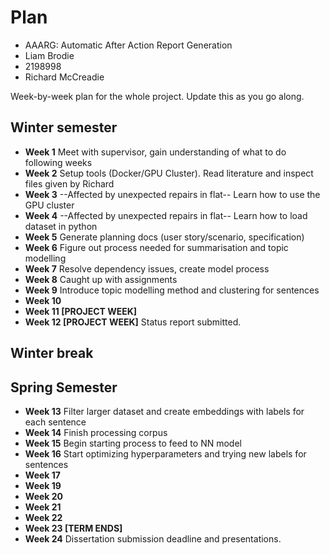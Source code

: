 # Plan

* AAARG: Automatic After Action Report Generation
* Liam Brodie
* 2198998
* Richard McCreadie

Week-by-week plan for the whole project. Update this as you go along.

## Winter semester

* **Week 1**
Meet with supervisor, gain understanding of what to do following weeks
* **Week 2**
Setup tools (Docker/GPU Cluster). Read literature and inspect files given by Richard
* **Week 3**
--Affected by unexpected repairs in flat--
Learn how to use the GPU cluster
* **Week 4**
--Affected by unexpected repairs in flat--
Learn how to load dataset in python
* **Week 5**
Generate planning docs (user story/scenario, specification)
* **Week 6**
Figure out process needed for summarisation and topic modelling
* **Week 7**
Resolve dependency issues, create model process
* **Week 8**
Caught up with assignments
* **Week 9**
Introduce topic modelling method and clustering for sentences
* **Week 10**
* **Week 11 [PROJECT WEEK]**
* **Week 12 [PROJECT WEEK]** Status report submitted.

## Winter break

## Spring Semester

* **Week 13**
Filter larger dataset and create embeddings with labels for each sentence
* **Week 14**
Finish processing corpus
* **Week 15**
Begin starting process to feed to NN model
* **Week 16**
Start optimizing hyperparameters and trying new labels for sentences
* **Week 17**
* **Week 19**
* **Week 20**
* **Week 21**
* **Week 22**
* **Week 23 [TERM ENDS]**
* **Week 24** Dissertation submission deadline and presentations.

